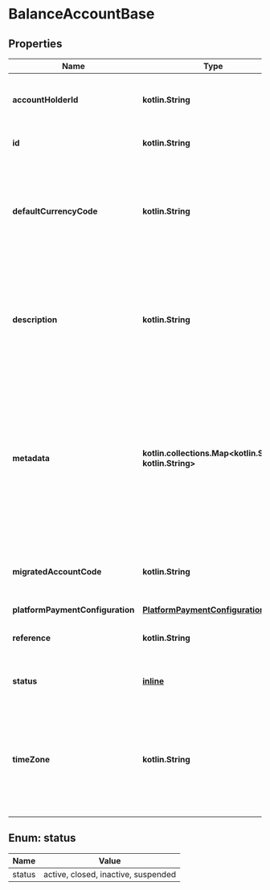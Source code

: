
# BalanceAccountBase

## Properties
Name | Type | Description | Notes
------------ | ------------- | ------------- | -------------
**accountHolderId** | **kotlin.String** | The unique identifier of the [account holder](https://docs.adyen.com/api-explorer/#/balanceplatform/latest/post/accountHolders__resParam_id) associated with the balance account. | 
**id** | **kotlin.String** | The unique identifier of the balance account. | 
**defaultCurrencyCode** | **kotlin.String** | The default three-character [ISO currency code](https://docs.adyen.com/development-resources/currency-codes) of the balance account. The default value is **EUR**. &gt; After a balance account is created, you cannot change its default currency. |  [optional]
**description** | **kotlin.String** | A human-readable description of the balance account, maximum 300 characters. You can use this parameter to distinguish between multiple balance accounts under an account holder. |  [optional]
**metadata** | **kotlin.collections.Map&lt;kotlin.String, kotlin.String&gt;** | A set of key and value pairs for general use. The keys do not have specific names and may be used for storing miscellaneous data as desired. &gt; Note that during an update of metadata, the omission of existing key-value pairs will result in the deletion of those key-value pairs. |  [optional]
**migratedAccountCode** | **kotlin.String** | The unique identifier of the account of the migrated account holder in the classic integration. |  [optional] [readonly]
**platformPaymentConfiguration** | [**PlatformPaymentConfiguration**](PlatformPaymentConfiguration.md) |  |  [optional]
**reference** | **kotlin.String** | Your reference for the balance account, maximum 150 characters. |  [optional]
**status** | [**inline**](#Status) | The status of the balance account, set to **active** by default.   |  [optional]
**timeZone** | **kotlin.String** | The time zone of the balance account. For example, **Europe/Amsterdam**. Defaults to the time zone of the account holder if no time zone is set. For possible values, see the [list of time zone codes](https://en.wikipedia.org/wiki/List_of_tz_database_time_zones). |  [optional]


<a name="Status"></a>
## Enum: status
Name | Value
---- | -----
status | active, closed, inactive, suspended



